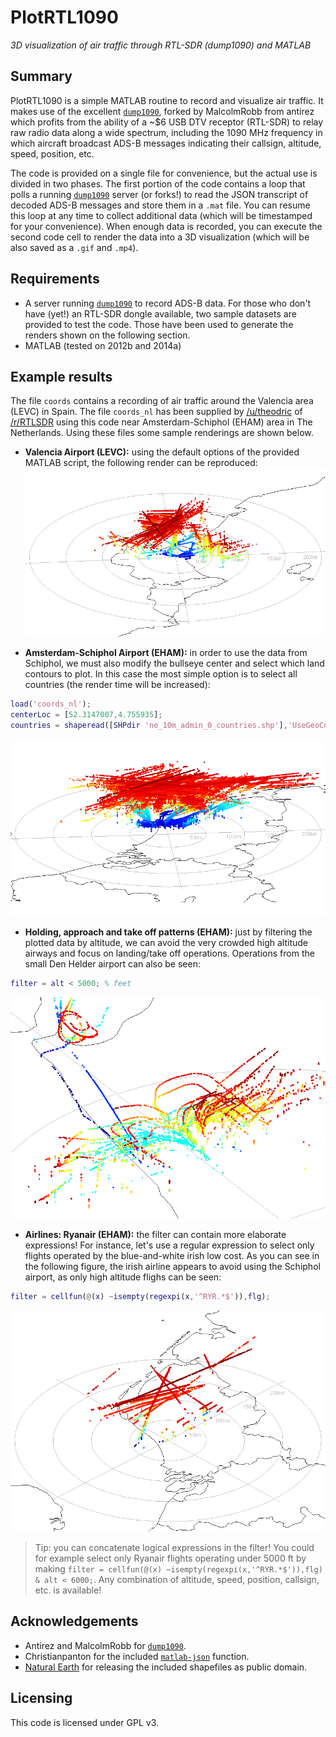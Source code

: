 PlotRTL1090 
===========
*3D visualization of air traffic through RTL-SDR (dump1090) and MATLAB*

Summary
---
PlotRTL1090 is a simple MATLAB routine to record and visualize air traffic. It makes use of the excellent [`dump1090`](https://github.com/MalcolmRobb/dump1090), forked by MalcolmRobb from antirez which profits from the ability of a ~$6 USB DTV receptor (RTL-SDR) to relay raw radio data along a wide spectrum, including the 1090 MHz frequency in which aircraft broadcast ADS-B messages indicating their callsign, altitude, speed, position, etc.

The code is provided on a single file for convenience, but the actual use is divided in two phases. The first portion of the code contains a loop that polls a running [`dump1090`](https://github.com/antirez/dump1090) server (or forks!) to read the JSON transcript of decoded ADS-B messages and store them in a `.mat` file. You can resume this loop at any time to collect additional data (which will be timestamped for your convenience). When enough data is recorded, you can execute the second code cell to render the data into a 3D visualization (which will be also saved as a `.gif` and `.mp4`).

Requirements
---
* A server running [`dump1090`](https://github.com/antirez/dump1090) to record ADS-B data. For those who don't have (yet!) an RTL-SDR dongle available, two sample datasets are provided to test the code. Those have been used to generate the renders shown on the following section. 
* MATLAB (tested on 2012b and 2014a)

Example results
---
The file `coords` contains a recording of air traffic around the Valencia area (LEVC) in Spain. The file `coords_nl` has been supplied by [/u/theodric](https://www.reddit.com/user/theodric) of [/r/RTLSDR](https://www.reddit.com/r/RTLSDR) using this code near Amsterdam-Schiphol (EHAM) area in The Netherlands. Using these files some sample renderings are shown below.

* **Valencia Airport (LEVC):** using the default options of the provided MATLAB script, the following render can be reproduced:
![Resultado](plot1090_3D.gif)

* **Amsterdam-Schiphol Airport (EHAM):** in order to use the data from Schiphol, we must also modify the bullseye center and select which land contours to plot. In this case the most simple option is to select all countries (the render time will be increased):
```matlab
load('coords_nl');
centerLoc = [52.3147007,4.755935]; 
countries = shaperead([SHPdir 'ne_10m_admin_0_countries.shp'],'UseGeoCoords', true);
```
![Resultado](plot1090_3D_NL.gif)

* **Holding, approach and take off patterns (EHAM):** just by filtering the plotted data by altitude, we can avoid the very crowded high altitude airways and focus on landing/take off operations. Operations from the small Den Helder airport can also be seen:
```matlab
filter = alt < 5000; % feet
```
![Resultado](NL_5000.png)

* **Airlines: Ryanair (EHAM):** the filter can contain more elaborate expressions! For instance, let's use a regular expression to select only flights operated by the blue-and-white irish low cost. As you can see in the following figure, the irish airline appears to avoid using the Schiphol airport, as only high altitude flighs can be seen:
```matlab
filter = cellfun(@(x) ~isempty(regexpi(x,'^RYR.*$')),flg);
```
![Resultado](NL_RYR.png)

> Tip: you can concatenate logical expressions in the filter! You could for example select only Ryanair flights operating under 5000 ft by making `filter = cellfun(@(x) ~isempty(regexpi(x,'^RYR.*$')),flg) & alt < 6000;`. Any combination of altitude, speed, position, callsign, etc. is available!

Acknowledgements
---
* Antirez and MalcolmRobb for [`dump1090`](https://github.com/MalcolmRobb/dump1090).
* Christianpanton for the included [`matlab-json`](https://github.com/christianpanton/matlab-json) function.
* [Natural Earth](http://www.naturalearthdata.com/) for releasing the included shapefiles as public domain.

Licensing
---
This code is licensed under GPL v3.
